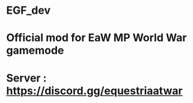 # EGF_dev
# Official mod for EaW MP World War gamemode
# Server : https://discord.gg/equestriaatwar
